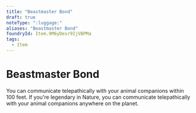 ```yaml
---
title: "Beastmaster Bond"
draft: true
noteType: ":luggage:"
aliases: "Beastmaster Bond"
foundryId: Item.9M6yDesr9IjVBPMa
tags:
  - Item
---
```


# Beastmaster Bond

You can communicate telepathically with your animal companions within 100 feet. If you're legendary in Nature, you can communicate telepathically with your animal companions anywhere on the planet.
